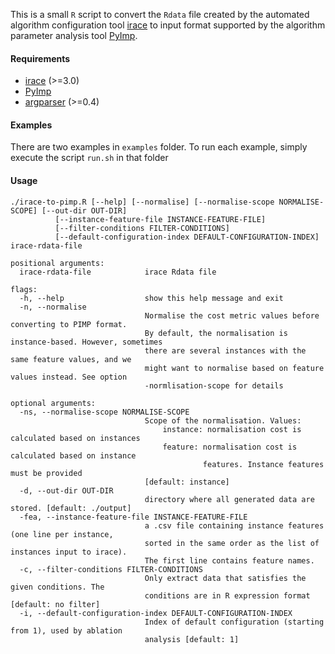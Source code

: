 This is a small `R` script to convert the `Rdata` file created by the automated algorithm configuration tool [irace](http://iridia.ulb.ac.be/irace/) to input format supported by the algorithm parameter analysis tool [PyImp](https://github.com/automl/ParameterImportance).

#### Requirements
- [irace](http://iridia.ulb.ac.be/irace/) (>=3.0)
- [PyImp](https://github.com/automl/ParameterImportance) 
- [argparser](https://cran.r-project.org/web/packages/argparser/index.html) (>=0.4)

#### Examples

There are two examples in `examples` folder. To run each example, simply execute the script `run.sh` in that folder

#### Usage

```
./irace-to-pimp.R [--help] [--normalise] [--normalise-scope NORMALISE-SCOPE] [--out-dir OUT-DIR] 
		  [--instance-feature-file INSTANCE-FEATURE-FILE] 
		  [--filter-conditions FILTER-CONDITIONS] 
		  [--default-configuration-index DEFAULT-CONFIGURATION-INDEX] irace-rdata-file

positional arguments:
  irace-rdata-file			  irace Rdata file

flags:
  -h, --help			      show this help message and exit 
  -n, --normalise			
                              Normalise the cost metric values before converting to PIMP format.
                              By default, the normalisation is instance-based. However, sometimes
                              there are several instances with the same feature values, and we
                              might want to normalise based on feature values instead. See option
                              -normlisation-scope for details

optional arguments:
  -ns, --normalise-scope NORMALISE-SCOPE			
                              Scope of the normalisation. Values:
	                              instance: normalisation cost is calculated based on instances
	                              feature: normalisation cost is calculated based on instance
                                           features. Instance features must be provided 
                              [default: instance]
  -d, --out-dir OUT-DIR			
                              directory where all generated data are stored. [default: ./output]
  -fea, --instance-feature-file INSTANCE-FEATURE-FILE			
                              a .csv file containing instance features (one line per instance,
                              sorted in the same order as the list of instances input to irace).
                              The first line contains feature names.
  -c, --filter-conditions FILTER-CONDITIONS			
                              Only extract data that satisfies the given conditions. The
                              conditions are in R expression format [default: no filter]
  -i, --default-configuration-index DEFAULT-CONFIGURATION-INDEX			
                              Index of default configuration (starting from 1), used by ablation
                              analysis [default: 1]
```
